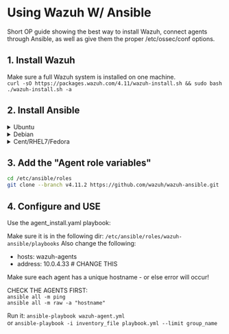 # Using Wazuh W/ Ansible #

Short OP guide showing the best way to install Wazuh, connect agents through Ansible, as well as give them the proper /etc/ossec/conf options. <br>

## 1. Install Wazuh ##

Make sure a full Wazuh system is installed on one machine.  
```curl -sO https://packages.wazuh.com/4.11/wazuh-install.sh && sudo bash ./wazuh-install.sh -a```

## 2. Install Ansible ##

<details>
  <summary>Ubuntu</summary>

  ```sh
  apt-add-repository -y ppa:ansible/ansible
  pt-get update
  apt-get install ansible
  ```
</details>

<details>
  <summary>Debian</summary>

  ```sh
  echo "deb http://ppa.launchpad.net/ansible/ansible/ubuntu trusty main" | sudo tee -a /etc/apt/sources.list.d/ansible-debian.list
apt-key adv --keyserver keyserver.ubuntu.com --recv-keys 93C4A3FD7BB9C367
apt-get update
``` 
</details>

<details>
  <summary>Cent/RHEL7/Fedora</summary>

```sh
yum -y install epel-release
yum install ansible
``` 
</details>

## 3. Add the "Agent role variables" ##

```bash
cd /etc/ansible/roles
git clone --branch v4.11.2 https://github.com/wazuh/wazuh-ansible.git
```

## 4. Configure and USE ##
Use the agent_install.yaml playbook:

Make sure it is in the following dir: ```/etc/ansible/roles/wazuh-ansible/playbooks```
Also change the following:  
- hosts: wazuh-agents  
- address: 10.0.4.33 # CHANGE THIS  

Make sure each agent has a unique hostname - or else error will occur!  

CHECK THE AGENTS FIRST:  
```ansible all -m ping```  
```ansible all -m raw -a "hostname"```

Run it: ```ansible-playbook wazuh-agent.yml```  
or ```ansible-playbook -i inventory_file playbook.yml --limit group_name```

